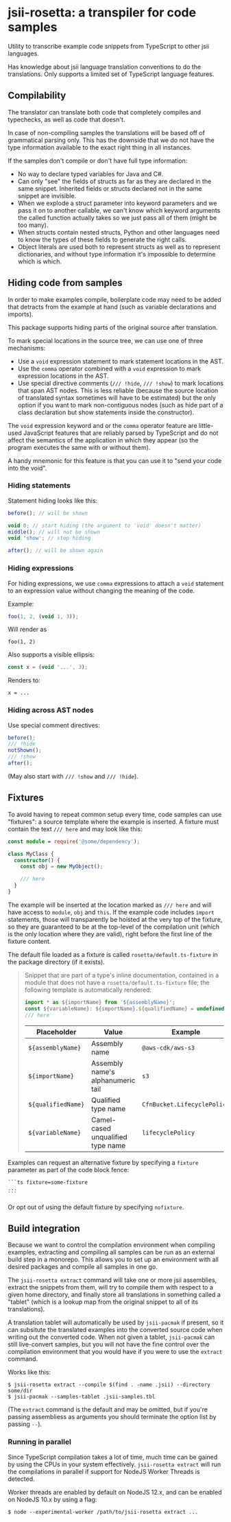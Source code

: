 # jsii-rosetta: a transpiler for code samples

Utility to transcribe example code snippets from TypeScript to other
jsii languages.

Has knowledge about jsii language translation conventions to do the
translations. Only supports a limited set of TypeScript language features.

## Compilability

The translator can translate both code that completely compiles and typechecks,
as well as code that doesn't.

In case of non-compiling samples the translations will be based off of
grammatical parsing only. This has the downside that we do not have the type
information available to the exact right thing in all instances.

If the samples don't compile or don't have full type information:

- No way to declare typed variables for Java and C#.
- Can only "see" the fields of structs as far as they are declared in the same
  snippet. Inherited fields or structs declared not in the same snippet are
  invisible.
- When we explode a struct parameter into keyword parameters and we pass it on
  to another callable, we can't know which keyword arguments the called function
  actually takes so we just pass all of them (might be too many).
- When structs contain nested structs, Python and other languages need to know
  the types of these fields to generate the right calls.
- Object literals are used both to represent structs as well as to represent
  dictionaries, and without type information it's impossible to determine
  which is which.

## Hiding code from samples

In order to make examples compile, boilerplate code may need to be added
that detracts from the example at hand (such as variable declarations
and imports).

This package supports hiding parts of the original source after
translation.

To mark special locations in the source tree, we can use one of three mechanisms:

- Use a `void` expression statement to mark statement locations in the AST.
- Use the `comma` operator combined with a `void` expression to mark expression
  locations in the AST.
- Use special directive comments (`/// !hide`, `/// !show`) to mark locations
  that span AST nodes. This is less reliable (because the source location of
  translated syntax sometimes will have to be estimated) but the only option if
  you want to mark non-contiguous nodes (such as hide part of a class
  declaration but show statements inside the constructor).

The `void` expression keyword and or the `comma` operator feature are
little-used JavaScript features that are reliably parsed by TypeScript and do
not affect the semantics of the application in which they appear (so the program
executes the same with or without them).

A handy mnemonic for this feature is that you can use it to "send your
code into the void".

### Hiding statements

Statement hiding looks like this:

```ts
before(); // will be shown

void 0; // start hiding (the argument to 'void' doesn't matter)
middle(); // will not be shown
void 'show'; // stop hiding

after(); // will be shown again
```

### Hiding expressions

For hiding expressions, we use `comma` expressions to attach a `void`
statement to an expression value without changing the meaning of the
code.

Example:

```ts
foo(1, 2, (void 1, 3));
```

Will render as

```
foo(1, 2)
```

Also supports a visible ellipsis:

```ts
const x = (void '...', 3);
```

Renders to:

```
x = ...
```

### Hiding across AST nodes

Use special comment directives:

```ts
before();
/// !hide
notShown();
/// !show
after();
```

(May also start with `/// !show` and `/// !hide`).

## Fixtures

To avoid having to repeat common setup every time, code samples can use
"fixtures": a source template where the example is inserted. A fixture
must contain the text `/// here` and may look like this:

```ts
const module = require('@some/dependency');

class MyClass {
  constructor() {
    const obj = new MyObject();

    /// here
  }
}
```

The example will be inserted at the location marked as `/// here` and
will have access to `module`, `obj` and `this`. If the example code includes
`import` statements, those will transparently be hoisted at the very top of the
fixture, so they are guaranteed to be at the top-level of the compilation unit
(which is the only location where they are valid), right before the first line
of the fixture content.

The default file loaded as a fixture is called `rosetta/default.ts-fixture`
in the package directory (if it exists).

> Snippet that are part of a type's inline documentation, contained in a module
> that does not have a `rosetta/default.ts-fixture` file; the following template
> is automatically rendered:
>
> ```ts
> import * as ${importName} from '${assemblyName}';
> const ${variableName}: ${importName}.${qualifiedName} = undefined as any;
> /// here
> ```
>
> | Placeholder        | Value                             | Example                     |
> | ------------------ | --------------------------------- | --------------------------- |
> | `${assemblyName}`  | Assembly name                     | `@aws-cdk/aws-s3`           |
> | `${importName}`    | Assembly name's alphanumeric tail | `s3`                        |
> | `${qualifiedName}` | Qualified type name               | `CfnBucket.LifecyclePolicy` |
> | `${variableName}`  | Camel-cased unqualified type name | `lifecyclePolicy`           |

Examples can request an alternative fixture by specifying a `fixture` parameter
as part of the code block fence:

````
```ts fixture=some-fixture
...
```
````

Or opt out of using the default fixture by specifying `nofixture`.

## Build integration

Because we want to control the compilation environment when compiling examples,
extracting and compiling all samples can be run as an external build step in a
monorepo. This allows you to set up an environment with all desired packages and
compile all samples in one go.

The `jsii-rosetta extract` command will take one or more jsii assemblies,
extract the snippets from them, will try to compile them with respect to a
given home directory, and finally store all translations in something called
a "tablet" (which is a lookup map from the original snippet to all of its
translations).

A translation tablet will automatically be used by `jsii-pacmak` if present, so
it can subsitute the translated examples into the converted source code when
writing out the converted code. When not given a tablet, `jsii-pacmak` can still
live-convert samples, but you will not have the fine control over the
compilation environment that you would have if you were to use the `extract`
command.

Works like this:

```
$ jsii-rosetta extract --compile $(find . -name .jsii) --directory some/dir
$ jsii-pacmak --samples-tablet .jsii-samples.tbl
```

(The `extract` command is the default and may be omitted, but if you're passing
assembliess as arguments you should terminate the option list by passing `--`).

### Running in parallel

Since TypeScript compilation takes a lot of time, much time can be gained
by using the CPUs in your system effectively. `jsii-rosetta extract` will
run the compilations in parallel if support for NodeJS Worker Threads is
detected.

Worker threads are enabled by default on NodeJS 12.x, and can be enabled on
NodeJS 10.x by using a flag:

```
$ node --experimental-worker /path/to/jsii-rosetta extract ...
```
